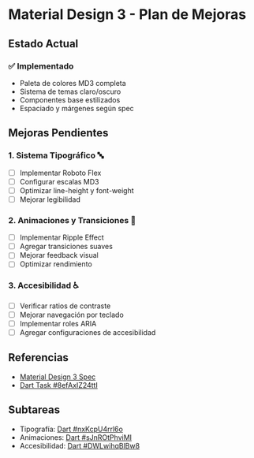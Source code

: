 # Material Design 3 - Plan de Mejoras

## Estado Actual

### ✅ Implementado
- Paleta de colores MD3 completa
- Sistema de temas claro/oscuro
- Componentes base estilizados
- Espaciado y márgenes según spec

## Mejoras Pendientes

### 1. Sistema Tipográfico 🔤
- [ ] Implementar Roboto Flex
- [ ] Configurar escalas MD3
- [ ] Optimizar line-height y font-weight
- [ ] Mejorar legibilidad

### 2. Animaciones y Transiciones 🔄
- [ ] Implementar Ripple Effect
- [ ] Agregar transiciones suaves
- [ ] Mejorar feedback visual
- [ ] Optimizar rendimiento

### 3. Accesibilidad ♿
- [ ] Verificar ratios de contraste
- [ ] Mejorar navegación por teclado
- [ ] Implementar roles ARIA
- [ ] Agregar configuraciones de accesibilidad

## Referencias
- [Material Design 3 Spec](https://m3.material.io/)
- [Dart Task #8efAxIZ24ttI](https://app.itsdart.com/t/8efAxIZ24ttI)

## Subtareas
- Tipografía: [Dart #nxKcpU4rrl6o](https://app.itsdart.com/t/nxKcpU4rrl6o)
- Animaciones: [Dart #sJnROtPhviMI](https://app.itsdart.com/t/sJnROtPhviMI)
- Accesibilidad: [Dart #DWLwihqBlBw8](https://app.itsdart.com/t/DWLwihqBlBw8)
